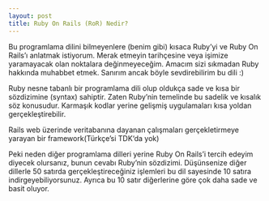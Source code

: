```yaml
---
layout: post
title: Ruby On Rails (RoR) Nedir?
---
```

Bu programlama dilini bilmeyenlere (benim gibi) kısaca Ruby’yi ve Ruby On Rails’ı anlatmak istiyorum. Merak etmeyin tarihçesine veya işimize yaramayacak olan noktalara değinmeyeceğim. Amacım sizi sıkmadan Ruby hakkında muhabbet etmek. Sanırım ancak böyle sevdirebilirim bu dili :)


Ruby nesne tabanlı bir programlama dili olup oldukça sade ve kısa bir sözdizimine (syntax) sahiptir. Zaten Ruby’nin temelinde bu sadelik ve kısalık söz konusudur. Karmaşık kodlar yerine gelişmiş uygulamaları kısa yoldan gerçekleştirebilir.

Rails web üzerinde veritabanına dayanan çalışmaları gerçekletirmeye yarayan bir framework(Türkçe’si TDK‘da yok)

Peki neden diğer programlama dilleri yerine Ruby On Rails’i tercih edeyim diyecek olursanız, bunun cevabı Ruby’nin sözdizimi. Düşünsenize diğer dillerle 50 satırda gerçekleştireceğiniz işlemleri bu dil sayesinde 10 satıra indirgeyebiliyorsunuz. Ayrıca bu 10 satır diğerlerine göre çok daha sade ve basit oluyor.



